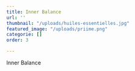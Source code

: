 ```yaml
---
title: Inner Balance
url: ''
thumbnail: "/uploads/huiles-essentielles.jpg"
featured_image: "/uploads/priime.png"
categorie: []
order: 3

---
```

Inner Balance